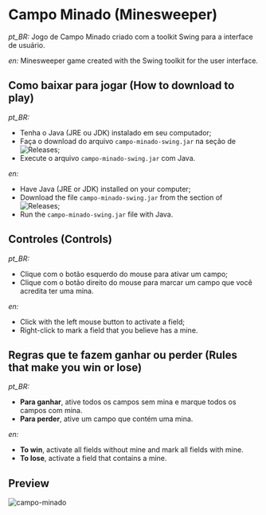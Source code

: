 # Campo Minado (Minesweeper)

*pt_BR:*
Jogo de Campo Minado criado com a toolkit Swing para a interface de usuário.

*en:*
Minesweeper game created with the Swing toolkit for the user interface.

## Como baixar para jogar (How to download to play)

*pt_BR:*
- Tenha o Java (JRE ou JDK) instalado em seu computador;
- Faça o download do arquivo `campo-minado-swing.jar` na seção de ![Releases](https://github.com/Yofiel/campo-minado-swing/releases);
- Execute o arquivo `campo-minado-swing.jar` com Java.

*en:*
- Have Java (JRE or JDK) installed on your computer;
- Download the file `campo-minado-swing.jar` from the section of ![Releases](https://github.com/Yofiel/campo-minado-swing/releases);
- Run the `campo-minado-swing.jar` file with Java.

## Controles (Controls)

*pt_BR:*
- Clique com o botão esquerdo do mouse para ativar um campo;
- Clique com o botão direito do mouse para marcar um campo que você acredita ter uma mina.

*en:*
- Click with the left mouse button to activate a field;
- Right-click to mark a field that you believe has a mine.

## Regras que te fazem ganhar ou perder (Rules that make you win or lose)

*pt_BR:*
- **Para ganhar**, ative todos os campos sem mina e marque todos os campos com mina.
- **Para perder**, ative um campo que contém uma mina.

*en:*
- **To win**, activate all fields without mine and mark all fields with mine.
- **To lose**, activate a field that contains a mine.

## Preview

![campo-minado](https://user-images.githubusercontent.com/64466694/124486354-e3f6f900-dd83-11eb-90bf-49f0a1856831.png)
